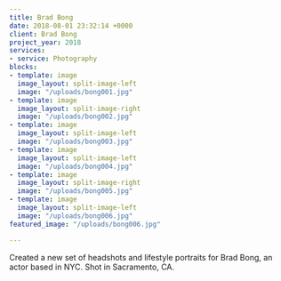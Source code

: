 ```yaml
---
title: Brad Bong
date: 2018-08-01 23:32:14 +0000
client: Brad Bong
project_year: 2018
services:
- service: Photography
blocks:
- template: image
  image_layout: split-image-left
  image: "/uploads/bong001.jpg"
- template: image
  image_layout: split-image-right
  image: "/uploads/bong002.jpg"
- template: image
  image_layout: split-image-left
  image: "/uploads/bong003.jpg"
- template: image
  image_layout: split-image-left
  image: "/uploads/bong004.jpg"
- template: image
  image_layout: split-image-right
  image: "/uploads/bong005.jpg"
- template: image
  image_layout: split-image-left
  image: "/uploads/bong006.jpg"
featured_image: "/uploads/bong006.jpg"

---
```

Created a new set of headshots and lifestyle portraits for Brad Bong, an actor based in NYC. Shot in Sacramento, CA.